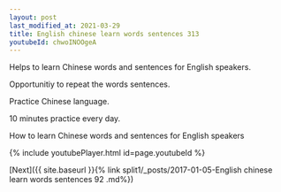 ```yaml
---
layout: post
last_modified_at: 2021-03-29
title: English chinese learn words sentences 313 
youtubeId: chwoINOOgeA
---
```

 
 
Helps to learn Chinese words and sentences for English speakers.

Opportunitiy to repeat the words sentences. 

Practice Chinese language. 
 
10 minutes practice every day. 
 
How to learn Chinese words and sentences for English speakers 
 
{% include youtubePlayer.html id=page.youtubeId %}
 
 
[Next]({{ site.baseurl }}{% link  split1/_posts/2017-01-05-English chinese learn words sentences 92 .md%})
 
